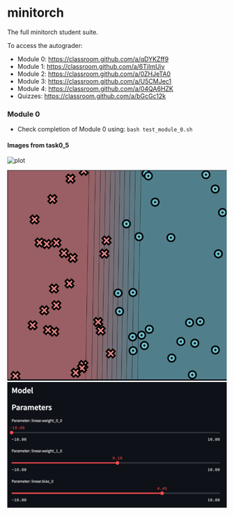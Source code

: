 # minitorch
The full minitorch student suite. 


To access the autograder: 

* Module 0: https://classroom.github.com/a/qDYKZff9
* Module 1: https://classroom.github.com/a/6TiImUiy
* Module 2: https://classroom.github.com/a/0ZHJeTA0
* Module 3: https://classroom.github.com/a/U5CMJec1
* Module 4: https://classroom.github.com/a/04QA6HZK
* Quizzes: https://classroom.github.com/a/bGcGc12k


### Module 0
* Check completion of Module 0 using: ```bash test_module_0.sh```

#### Images from task0_5

![plot](./imgs/task0_5_data0.png)

![plot](./imgs/task0_5_data0_sol.png)
![plot](./imgs/task0_5_params.png)


